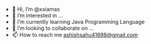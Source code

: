 - 👋 Hi, I’m @xxiamas
- 👀 I’m interested in ...
- 🌱 I’m currently learning Java Programming Language
- 💞️ I’m looking to collaborate on ...
- 📫 How to reach me ashishsahu41698@gmail.com

<!---
xxiamas/xxiamas is a ✨ special ✨ repository because its `README.md` (this file) appears on your GitHub profile.
You can click the Preview link to take a look at your changes.
--->
